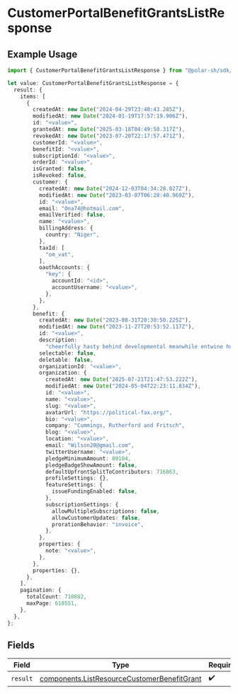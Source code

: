 # CustomerPortalBenefitGrantsListResponse

## Example Usage

```typescript
import { CustomerPortalBenefitGrantsListResponse } from "@polar-sh/sdk/models/operations/customerportalbenefitgrantslist.js";

let value: CustomerPortalBenefitGrantsListResponse = {
  result: {
    items: [
      {
        createdAt: new Date("2024-04-29T23:40:43.285Z"),
        modifiedAt: new Date("2024-01-19T17:57:19.906Z"),
        id: "<value>",
        grantedAt: new Date("2025-03-18T04:49:50.317Z"),
        revokedAt: new Date("2023-07-20T22:17:57.471Z"),
        customerId: "<value>",
        benefitId: "<value>",
        subscriptionId: "<value>",
        orderId: "<value>",
        isGranted: false,
        isRevoked: false,
        customer: {
          createdAt: new Date("2024-12-03T04:34:28.027Z"),
          modifiedAt: new Date("2023-03-07T06:28:40.969Z"),
          id: "<value>",
          email: "Ona74@hotmail.com",
          emailVerified: false,
          name: "<value>",
          billingAddress: {
            country: "Niger",
          },
          taxId: [
            "om_vat",
          ],
          oauthAccounts: {
            "key": {
              accountId: "<id>",
              accountUsername: "<value>",
            },
          },
        },
        benefit: {
          createdAt: new Date("2023-08-31T20:30:50.225Z"),
          modifiedAt: new Date("2023-11-27T20:53:52.117Z"),
          id: "<value>",
          description:
            "cheerfully hasty behind developmental meanwhile entwine hubris at aching",
          selectable: false,
          deletable: false,
          organizationId: "<value>",
          organization: {
            createdAt: new Date("2025-07-21T21:47:53.222Z"),
            modifiedAt: new Date("2024-05-04T22:23:11.834Z"),
            id: "<value>",
            name: "<value>",
            slug: "<value>",
            avatarUrl: "https://political-fax.org/",
            bio: "<value>",
            company: "Cummings, Rutherford and Fritsch",
            blog: "<value>",
            location: "<value>",
            email: "Wilson20@gmail.com",
            twitterUsername: "<value>",
            pledgeMinimumAmount: 89104,
            pledgeBadgeShowAmount: false,
            defaultUpfrontSplitToContributors: 716863,
            profileSettings: {},
            featureSettings: {
              issueFundingEnabled: false,
            },
            subscriptionSettings: {
              allowMultipleSubscriptions: false,
              allowCustomerUpdates: false,
              prorationBehavior: "invoice",
            },
          },
          properties: {
            note: "<value>",
          },
        },
        properties: {},
      },
    ],
    pagination: {
      totalCount: 710882,
      maxPage: 618551,
    },
  },
};
```

## Fields

| Field                                                                                                      | Type                                                                                                       | Required                                                                                                   | Description                                                                                                |
| ---------------------------------------------------------------------------------------------------------- | ---------------------------------------------------------------------------------------------------------- | ---------------------------------------------------------------------------------------------------------- | ---------------------------------------------------------------------------------------------------------- |
| `result`                                                                                                   | [components.ListResourceCustomerBenefitGrant](../../models/components/listresourcecustomerbenefitgrant.md) | :heavy_check_mark:                                                                                         | N/A                                                                                                        |